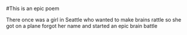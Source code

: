 #This is an epic poem

There once was a girl in Seattle
who wanted to make brains rattle
so she got on a plane
forgot her name
and started an epic brain battle
